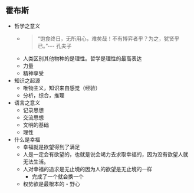 ## 霍布斯
- 哲学之意义
	- > “饱食终日，无所用心，难矣哉！不有博弈者乎？为之，犹贤乎已。”--- 孔夫子
	- 人类区别其他物种的是理性。哲学是理性的最高表达
	- 力量
	- 精神享受
- 知识之起源
	- 唯物主义，知识来自感觉（经验）
	- 分析，综合，推理
- 语言之意义 
	- 记录思想
	- 交流思想
	- 文明的基础
	- 理性
- 什么是幸福
	- 幸福就是欲望得到了满足
	- 人是一定会有欲望的，也就是说会竭力去求取幸福的，因为没有欲望人就无法生活。
	- 人对幸福的追求是无止境的因为人的欲望是无止境的一样
		- 完成了一个就会换一个
	- 权势欲是最根本的
			- 野心